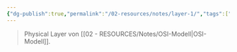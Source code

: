 ```yaml
---
{"dg-publish":true,"permalink":"/02-resources/notes/layer-1/","tags":["netzwerk"],"noteIcon":"","updated":"2025-07-12T13:31:41.304+02:00"}
---
```


> Physical Layer von [[02 - RESOURCES/Notes/OSI-Modell\|OSI-Modell]].